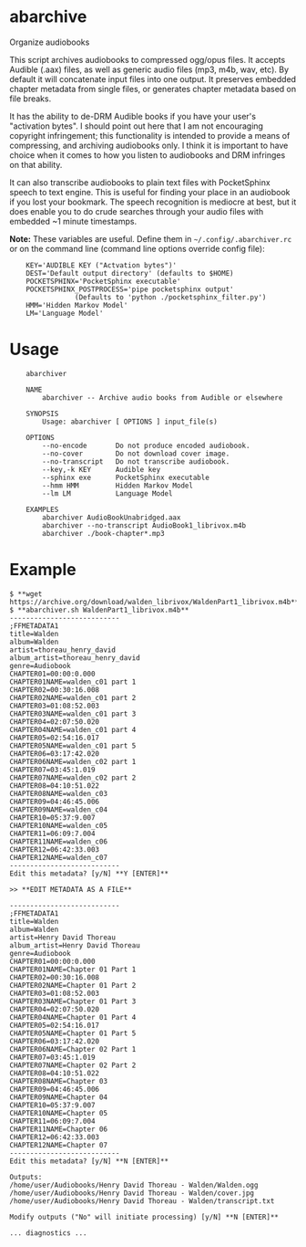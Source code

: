 # abarchive
Organize audiobooks
 
This script archives audiobooks to compressed ogg/opus files. It accepts Audible (.aax) files,
as well as generic audio files (mp3, m4b, wav, etc). By default it will concatenate input files
into one output. It preserves embedded chapter metadata from single files, or generates chapter
metadata based on file breaks.

It has the ability to de-DRM Audible books if you have your user's "activation bytes".
I should point out here that I am not encouraging copyright infringement; this functionality
is intended to provide a means of compressing, and archiving audiobooks only. I think it
is important to have choice when it comes to how you listen to audiobooks and DRM infringes
on that ability.

It can also transcribe audiobooks to plain text files with PocketSphinx speech to text engine.
This is useful for finding your place in an audiobook if you lost your bookmark. The speech recognition
is mediocre at best, but it does enable you to do crude searches through your audio files with
embedded ~1 minute timestamps.

**Note:** These variables are useful.
Define them in `~/.config/.abarchiver.rc` or on the command line
(command line options override config file):
```
    KEY='AUDIBLE KEY ("Actvation bytes")'
    DEST='Default output directory' (defaults to $HOME)
    POCKETSPHINX='PocketSphinx executable'
    POCKETSPHINX_POSTPROCESS='pipe pocketsphinx output'
                (Defaults to 'python ./pocketsphinx_filter.py')
    HMM='Hidden Markov Model'
    LM='Language Model'
```

# Usage
```
    abarchiver

    NAME
        abarchiver -- Archive audio books from Audible or elsewhere

    SYNOPSIS
        Usage: abarchiver [ OPTIONS ] input_file(s)

    OPTIONS
        --no-encode       Do not produce encoded audiobook.
        --no-cover        Do not download cover image.
        --no-transcript   Do not transcribe audiobook.
        --key,-k KEY      Audible key
        --sphinx exe      PocketSphinx executable
        --hmm HMM         Hidden Markov Model
        --lm LM           Language Model

    EXAMPLES
        abarchiver AudioBookUnabridged.aax
        abarchiver --no-transcript AudioBook1_librivox.m4b
        abarchiver ./book-chapter*.mp3
```

# Example
```
$ **wget https://archive.org/download/walden_librivox/WaldenPart1_librivox.m4b**
$ **abarchiver.sh WaldenPart1_librivox.m4b**
---------------------------
;FFMETADATA1
title=Walden
album=Walden
artist=thoreau_henry_david
album_artist=thoreau_henry_david
genre=Audiobook
CHAPTER01=00:00:0.000
CHAPTER01NAME=walden_c01 part 1
CHAPTER02=00:30:16.008
CHAPTER02NAME=walden_c01 part 2
CHAPTER03=01:08:52.003
CHAPTER03NAME=walden_c01 part 3
CHAPTER04=02:07:50.020
CHAPTER04NAME=walden_c01 part 4
CHAPTER05=02:54:16.017
CHAPTER05NAME=walden_c01 part 5
CHAPTER06=03:17:42.020
CHAPTER06NAME=walden_c02 part 1
CHAPTER07=03:45:1.019
CHAPTER07NAME=walden_c02 part 2
CHAPTER08=04:10:51.022
CHAPTER08NAME=walden_c03
CHAPTER09=04:46:45.006
CHAPTER09NAME=walden_c04
CHAPTER10=05:37:9.007
CHAPTER10NAME=walden_c05
CHAPTER11=06:09:7.004
CHAPTER11NAME=walden_c06
CHAPTER12=06:42:33.003
CHAPTER12NAME=walden_c07
---------------------------
Edit this metadata? [y/N] **Y [ENTER]**

>> **EDIT METADATA AS A FILE**

---------------------------
;FFMETADATA1
title=Walden
album=Walden
artist=Henry David Thoreau
album_artist=Henry David Thoreau
genre=Audiobook
CHAPTER01=00:00:0.000
CHAPTER01NAME=Chapter 01 Part 1
CHAPTER02=00:30:16.008
CHAPTER02NAME=Chapter 01 Part 2
CHAPTER03=01:08:52.003
CHAPTER03NAME=Chapter 01 Part 3
CHAPTER04=02:07:50.020
CHAPTER04NAME=Chapter 01 Part 4
CHAPTER05=02:54:16.017
CHAPTER05NAME=Chapter 01 Part 5
CHAPTER06=03:17:42.020
CHAPTER06NAME=Chapter 02 Part 1
CHAPTER07=03:45:1.019
CHAPTER07NAME=Chapter 02 Part 2
CHAPTER08=04:10:51.022
CHAPTER08NAME=Chapter 03
CHAPTER09=04:46:45.006
CHAPTER09NAME=Chapter 04
CHAPTER10=05:37:9.007
CHAPTER10NAME=Chapter 05
CHAPTER11=06:09:7.004
CHAPTER11NAME=Chapter 06
CHAPTER12=06:42:33.003
CHAPTER12NAME=Chapter 07
---------------------------
Edit this metadata? [y/N] **N [ENTER]**

Outputs:
/home/user/Audiobooks/Henry David Thoreau - Walden/Walden.ogg
/home/user/Audiobooks/Henry David Thoreau - Walden/cover.jpg
/home/user/Audiobooks/Henry David Thoreau - Walden/transcript.txt

Modify outputs ("No" will initiate processing) [y/N] **N [ENTER]**

... diagnostics ...
```
